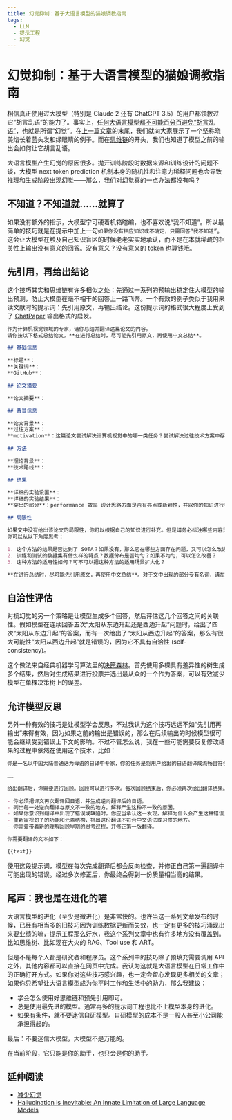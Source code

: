 ```yaml
---
title: 幻觉抑制：基于大语言模型的猫娘调教指南
tags:
  - LLM
  - 提示工程
  - 幻觉
---
```


# 幻觉抑制：基于大语言模型的猫娘调教指南

相信真正使用过大模型（特别是 Claude 2 还有 ChatGPT 3.5）的用户都领教过它“胡言乱语”的能力了。事实上，[任何大语言模型都不可能百分百避免“胡言乱语”](https://arxiv.org/abs/2401.11817)，也就是所谓“幻觉”。在[上一篇文章](./004-prefill)的末尾，我们就向大家展示了一个坚称晓美焰长着蓝头发和绿眼睛的例子。而在[思维链](./001-chain-of-thoughts#911-和-98-哪个更大)的开头，我们也知道了模型之前的输出会如何让它胡言乱语。

大语言模型产生幻觉的原因很多。抛开训练阶段时数据来源和训练设计的问题不谈，大模型 next token prediction 机制本身的随机性和注意力稀释问题也会导致推理和生成阶段出现幻觉——那么，我们对幻觉真的一点办法都没有吗？

## 不知道？不知道就……就算了

如果没有额外的指示，大模型宁可硬着机箱瞎编，也不喜欢说“我不知道”。所以最简单的技巧就是在提示中加上一句`如果你没有相应知识或不确定，只需回答“我不知道”`。这会让大模型在触及自己知识盲区的时候老老实实地承认，而不是在本就稀疏的相关性上输出没有意义的回答。没有意义？没有意义的 token 也算钱哦。

## 先引用，再给出结论

这个技巧其实和思维链有许多相似之处：先通过一系列的预输出稳定住大模型的输出预测，防止大模型在毫不相干的回答上一路飞奔。一个有效的例子类似于我用来读文献时的提示词：先引用原文，再输出结论。这份提示词的格式很大程度上受到了 [ChatPaper](https://chatwithpaper.org/) 输出格式的启发。

```markdown
作为计算机视觉领域的专家，请你总结并翻译这篇论文的内容。
请你按以下格式总结论文。**在进行总结时，尽可能先引用原文，再使用中文总结**。

## 基础信息

**标题**：
**关键词**：
**GitHub**：

## 论文摘要

**论文摘要**：

## 背景信息

**论文背景**：
**过往方案**：
**motivation**：这篇论文尝试解决计算机视觉中的哪一类任务？尝试解决过往技术方案中存在的哪些问题？这个问题本身有什么样的特点和难点？前人的研究把这个问题解决到什么程度了？

## 方法

**理论背景**：
**技术路线**：

## 结果

**详细的实验设置**：
**详细的实验结果**：
**突出的部分**：performance 效率 设计思路方面是否有亮点或新颖性，并以你的知识进行判断这些基准比较的对象是否是当前领域最优秀的模型。如果不是，当前领域最优秀的模型是什么？

## 局限性

如果文中没有给出该论文的局限性，你可以根据自己的知识进行补充。但是请务必标注哪些内容是你补充的。
你可以从以下角度思考：

1. 这个方法的结果是否达到了 SOTA？如果没有，那么它在哪些方面存在问题，又可以怎么改进？
2. 训练和测试的数据集有什么样的特点？数据分布是否均匀？如果不均匀，可以怎么改善？
3. 这种方法的适用性如何？可不可以把这种方法的适用场景扩大化？

**在进行总结时，尽可能先引用原文，再使用中文总结**。对于文中出现的部分专有名词，请在给出中文翻译的同时在翻译后用括号标注原文，如果有缩写的话，请同时标注缩写。如果文中直接使用了缩写而没有在原文中提到相关名词，请用注解的方式提供缺失的信息。
```

## 自洽性评估

对抗幻觉的另一个策略是让模型生成多个回答，然后评估这几个回答之间的关联性。假如模型在连续回答五次“太阳从东边升起还是西边升起”问题时，给出了四次“太阳从东边升起”的答案，而有一次给出了“太阳从西边升起”的答案，那么有很大可能性“太阳从西边升起”就是错误的，因为它不具有自洽性 (self-consistency)。

这个做法来自经典机器学习算法里的[决策森林](https://medium.com/chung-yi/ml%E5%85%A5%E9%96%80-%E5%8D%81%E4%B8%83-%E9%9A%A8%E6%A9%9F%E6%A3%AE%E6%9E%97-random-forest-6afc24871857)。首先使用多棵具有差异性的树生成多个结果，然后对生成结果进行投票并选出最从众的一个作为答案，可以有效减少模型在单棵决策树上的误差。

## 允许模型反思

另外一种有效的技巧是让模型学会反思，不过我认为这个技巧远远不如“先引用再输出”来得有效，因为如果之前的输出是错误的，那么在后续输出的时候模型很可能会继续受到错误上下文的影响。不过不管怎么说，我在一些可能需要反复修改结果的过程中依然在使用这个技术，比如：

```markdown
你是一名以中国大陆普通话为母语的日译中专家，你的任务是将用户给出的日语翻译成流畅且符合简体中文语言习惯的中文。在翻译时注意遵守以下原则：

……

给出翻译后，你需要进行回顾。回顾可以进行多次。每次回顾结束后，你必须再次给出翻译结果。进行回顾时，你需要做到：

- 你必须把译文再次翻译回日语，并生成逆向翻译后的日语。
- 列出每一处逆向翻译与原文不一致的地方。解释产生这种不一致的原因。
- 如果你意识到翻译中出现了错误或缺陷时，你应当承认这一发现，解释为什么会产生这种错误，并将修正后的翻译整合到原文中。
- 重新审视句子的功能和元素结构，挑出这份翻译不符合中文语法或习惯的地方。
- 你需要带着新的理解回顾早期的思考过程，并修正第一版翻译。

你需要翻译的文本如下：

{{text}}
```

使用这段提示词，模型在每次完成翻译后都会反向检查，并修正自己第一遍翻译中可能出现的错误。经过多次修正后，你最终会得到一份质量相当高的结果。

## 尾声：我也是在进化的喵

大语言模型的进化（至少是微进化）是非常快的。也许当这一系列文章发布的时候，已经有相当多的旧技巧因为训练数据更新而失效，也一定有更多的技巧涌现出来~~要业绩的嘛，提示工程那么好水~~，我这个系列文章中也有许多地方没有覆盖到。比如思维树、比如现在大火的 RAG、Tool use 和 ART。

但是不是每个人都是研究者和程序员。这个系列中的技巧除了预填充需要调用 API 之外，其他内容都可以直接在网页中完成。我认为这就是大语言模型在日常工作中的正确打开方式。如果你对这些技巧感兴趣，也一定会留心发现更多相关的文章；如果你只希望让大语言模型成为你平时工作和生活中的助力，那么我建议：

- 学会怎么使用好思维链和预先引用即可。
- 总是使用最先进的模型。通常再多的提示词工程也比不上模型本身的进化。
- 如果有条件，就不要迷信自研模型。自研模型的成本不是一般人甚至小公司能承担得起的。

最后：不要迷信大模型，大模型不是万能的。

在当前阶段，它只能是你的助手，也只会是你的助手。

## 延伸阅读

- [减少幻觉](https://docs.anthropic.com/zh-CN/docs/test-and-evaluate/strengthen-guardrails/reduce-hallucinations)
- [Hallucination is Inevitable: An Innate Limitation of Large Language Models](https://arxiv.org/abs/2401.11817)
